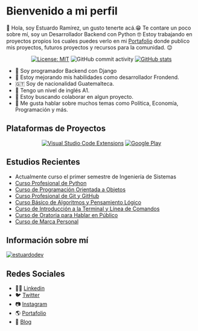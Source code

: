 # Bienvenido a mi perfil

👋 Hola, soy Estuardo Ramírez, un gusto tenerte acá.😁 Te contare un poco sobre mí, soy un Desarrollador Backend con Python 🤓 Estoy trabajando en proyectos propios los cuales puedes verlo en mi <a href="https://estuardodev.com" target="_blank" title="Portafolio Personal">Portafolio</a> donde publico mis proyectos, futuros proyectos y recursos para la comunidad. 😌

<div align="center">

[![License: MIT](https://img.shields.io/badge/License-MIT-yellow.svg)](https://opensource.org/licenses/MIT)
![GitHub commit activity](https://img.shields.io/github/commit-activity/y/estuardodev/estuardodev?label=Total%20commits)
[![GitHub stats](https://img.shields.io/github/followers/estuardodev?label=Followers&style=social)](https://github.com/estuardodev)

</div>

- 🤗 Soy programador Backend con Django
- 🌱 Estoy mejorando mis habilidades como desarrollador Frondend.
- 🇬🇹 Soy de nacionalidad Guatemalteca.
- 📃 Tengo un nivel de inglés A1.
- 👯 Estoy buscando colaborar en algun proyecto.
- 💬 Me gusta hablar sobre muchos temas como Política, Economía, Programación y más.

## Plataformas de Proyectos

<div align="center">

[![Visual Studio Code Extensions](https://i.imgur.com/xvtBjO8.png)](https://marketplace.visualstudio.com/publishers/estuardodev)
[![Google Play](https://i.imgur.com/mbD9R7Y.png)](https://play.google.com/store/apps/dev?id=5036894088501212829)

</div>

## Estudios Recientes

- Actualmente curso el primer semestre de Ingeniería de Sistemas
- <a href="https://platzi.com/p/estuardodev/curso/2397-python-profesional/diploma/detalle/" target="_blank">Curso Profesional de Python</a>
- <a href="https://platzi.com/p/estuardodev/curso/1474-oop/diploma/detalle/" target="_blank">Curso de Programación Orientada a Objetos</a>
- <a href="https://platzi.com/p/estuardodev/curso/1557-git-github/diploma/detalle/" target="_blank">Curso Profesional de Git y GitHub</a>
- <a href="https://platzi.com/p/estuardodev/curso/2218-pensamiento-logico/diploma/detalle/" target="_blank">Curso Básico de Algoritmos y Pensamiento Lógico</a>
- <a href="https://platzi.com/p/estuardodev/curso/2292-course/diploma/detalle/" target="_blank">Curso de Introducción a la Terminal y Línea de Comandos</a>
- <a href="https://platzi.com/p/estuardodev/curso/1285-hablar-en-publico/diploma/detalle/" target="_blank">Curso de Oratoria para Hablar en Público</a>
- <a href="https://platzi.com/p/estuardodev/curso/1220-marca-personal/diploma/detalle/" target="_blank">Curso de Marca Personal</a>

## Información sobre mí

[![estuardodev](https://github-readme-stats.vercel.app/api/top-langs/?username=estuardodev&layout=compact)](https://github.com/estuardodev)

## Redes Sociales

- 👨‍💼 <a href="https://www.linkedin.com/in/estuardodev/" title="Mí Linkedin" target="_blank">Linkedin</a>
- 🐦 <a href="https://twitter.com/estuardodev" title="Mí Twitter" target="_blank">Twitter</a>
- 📷 <a href="https://www.instagram.com/estuardodev" title="Mí Instagram" target="_blank">Instagram</a>
- 🌎 <a href="https://estuardodev.com" title="Portafolio personal" target="_blank">Portafolio</a>
- 📜 <a href="https://blog.estuardodev.com" title="Blog - BlogDev" target="_blank">Blog</a>
